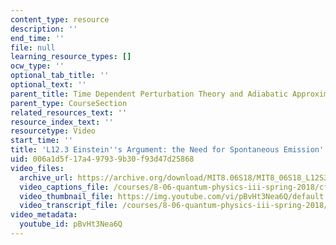 ```yaml
---
content_type: resource
description: ''
end_time: ''
file: null
learning_resource_types: []
ocw_type: ''
optional_tab_title: ''
optional_text: ''
parent_title: Time Dependent Perturbation Theory and Adiabatic Approximation
parent_type: CourseSection
related_resources_text: ''
resource_index_text: ''
resourcetype: Video
start_time: ''
title: 'L12.3 Einstein''s Argument: the Need for Spontaneous Emission'
uid: 006a1d5f-17a4-9793-9b30-f93d47d25868
video_files:
  archive_url: https://archive.org/download/MIT8.06S18/MIT8_06S18_L12S3_300k.mp4
  video_captions_file: /courses/8-06-quantum-physics-iii-spring-2018/cf1552ef4f9c5c21a5615378a33bd428_pBvHt3Nea6Q.vtt
  video_thumbnail_file: https://img.youtube.com/vi/pBvHt3Nea6Q/default.jpg
  video_transcript_file: /courses/8-06-quantum-physics-iii-spring-2018/0631f3b1d97284b631e9cba63eb2b5b2_pBvHt3Nea6Q.pdf
video_metadata:
  youtube_id: pBvHt3Nea6Q
---
```

